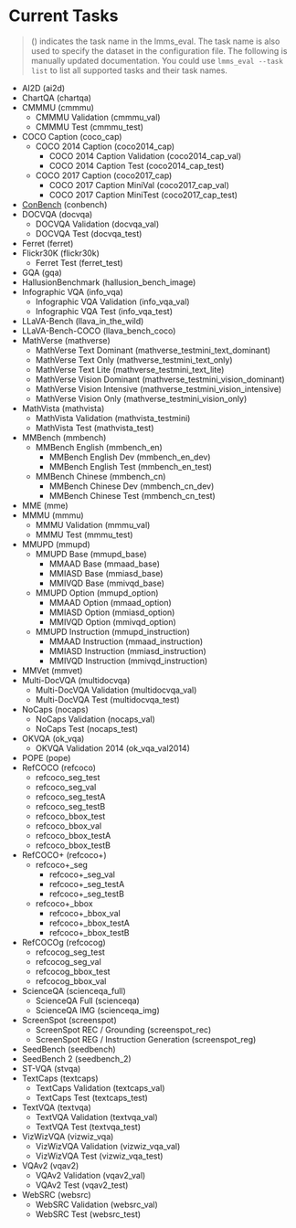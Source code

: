 # Current Tasks

> () indicates the task name in the lmms_eval. The task name is also used to specify the dataset in the configuration file.
> The following is manually updated documentation. You could use `lmms_eval --task list` to list all supported tasks and their task names. 

- AI2D (ai2d)
- ChartQA (chartqa)
- CMMMU (cmmmu)
  - CMMMU Validation (cmmmu_val)
  - CMMMU Test (cmmmu_test)
- COCO Caption (coco_cap)
  - COCO 2014 Caption (coco2014_cap)
    - COCO 2014 Caption Validation (coco2014_cap_val)
    - COCO 2014 Caption Test (coco2014_cap_test)
  - COCO 2017 Caption (coco2017_cap)
    - COCO 2017 Caption MiniVal (coco2017_cap_val)
    - COCO 2017 Caption MiniTest (coco2017_cap_test)
- [ConBench](https://github.com/foundation-multimodal-models/ConBench) (conbench)
- DOCVQA (docvqa)
  - DOCVQA Validation (docvqa_val)
  - DOCVQA Test (docvqa_test)
- Ferret (ferret)
- Flickr30K (flickr30k)
  - Ferret Test (ferret_test)
- GQA (gqa)
- HallusionBenchmark (hallusion_bench_image)
- Infographic VQA (info_vqa)
  - Infographic VQA Validation (info_vqa_val)
  - Infographic VQA Test (info_vqa_test)
- LLaVA-Bench (llava_in_the_wild)
- LLaVA-Bench-COCO (llava_bench_coco)
- MathVerse (mathverse)
  - MathVerse Text Dominant (mathverse_testmini_text_dominant)
  - MathVerse Text Only (mathverse_testmini_text_only)
  - MathVerse Text Lite (mathverse_testmini_text_lite)
  - MathVerse Vision Dominant (mathverse_testmini_vision_dominant)
  - MathVerse Vision Intensive (mathverse_testmini_vision_intensive)
  - MathVerse Vision Only (mathverse_testmini_vision_only)
- MathVista (mathvista)
  - MathVista Validation (mathvista_testmini)
  - MathVista Test (mathvista_test)
- MMBench (mmbench)
  - MMBench English (mmbench_en)
    - MMBench English Dev (mmbench_en_dev)
    - MMBench English Test (mmbench_en_test)
  - MMBench Chinese (mmbench_cn)
    - MMBench Chinese Dev (mmbench_cn_dev)
    - MMBench Chinese Test (mmbench_cn_test)
- MME (mme)
- MMMU (mmmu)
  - MMMU Validation (mmmu_val)
  - MMMU Test (mmmu_test)
- MMUPD (mmupd)
  - MMUPD Base (mmupd_base)
    - MMAAD Base (mmaad_base)
    - MMIASD Base (mmiasd_base)
    - MMIVQD Base (mmivqd_base)
  - MMUPD Option (mmupd_option)
    - MMAAD Option (mmaad_option)
    - MMIASD Option (mmiasd_option)
    - MMIVQD Option (mmivqd_option)
  - MMUPD Instruction (mmupd_instruction)
    - MMAAD Instruction (mmaad_instruction)
    - MMIASD Instruction (mmiasd_instruction)
    - MMIVQD Instruction (mmivqd_instruction)
- MMVet (mmvet)
- Multi-DocVQA (multidocvqa)
  - Multi-DocVQA Validation (multidocvqa_val)
  - Multi-DocVQA Test (multidocvqa_test)
- NoCaps (nocaps)
  - NoCaps Validation (nocaps_val)
  - NoCaps Test (nocaps_test)
- OKVQA (ok_vqa)
  - OKVQA Validation 2014 (ok_vqa_val2014)
- POPE (pope)
- RefCOCO (refcoco)
    - refcoco_seg_test
    - refcoco_seg_val
    - refcoco_seg_testA
    - refcoco_seg_testB
    - refcoco_bbox_test
    - refcoco_bbox_val
    - refcoco_bbox_testA
    - refcoco_bbox_testB
- RefCOCO+ (refcoco+)
    - refcoco+_seg
        - refcoco+_seg_val
        - refcoco+_seg_testA
        - refcoco+_seg_testB
    - refcoco+_bbox
        - refcoco+_bbox_val
        - refcoco+_bbox_testA
        - refcoco+_bbox_testB
- RefCOCOg (refcocog)
    - refcocog_seg_test
    - refcocog_seg_val
    - refcocog_bbox_test
    - refcocog_bbox_val
- ScienceQA (scienceqa_full)
  - ScienceQA Full (scienceqa)
  - ScienceQA IMG (scienceqa_img)
- ScreenSpot (screenspot)
  - ScreenSpot REC / Grounding (screenspot_rec)
  - ScreenSpot REG / Instruction Generation (screenspot_reg)
- SeedBench (seedbench)
- SeedBench 2 (seedbench_2)
- ST-VQA (stvqa)
- TextCaps (textcaps)
  - TextCaps Validation (textcaps_val)
  - TextCaps Test (textcaps_test)
- TextVQA (textvqa)
  - TextVQA Validation (textvqa_val)
  - TextVQA Test (textvqa_test)
- VizWizVQA (vizwiz_vqa)
  - VizWizVQA Validation (vizwiz_vqa_val)
  - VizWizVQA Test (vizwiz_vqa_test)
- VQAv2 (vqav2)
  - VQAv2 Validation (vqav2_val)
  - VQAv2 Test (vqav2_test)
- WebSRC (websrc)
  - WebSRC Validation (websrc_val)
  - WebSRC Test (websrc_test)
